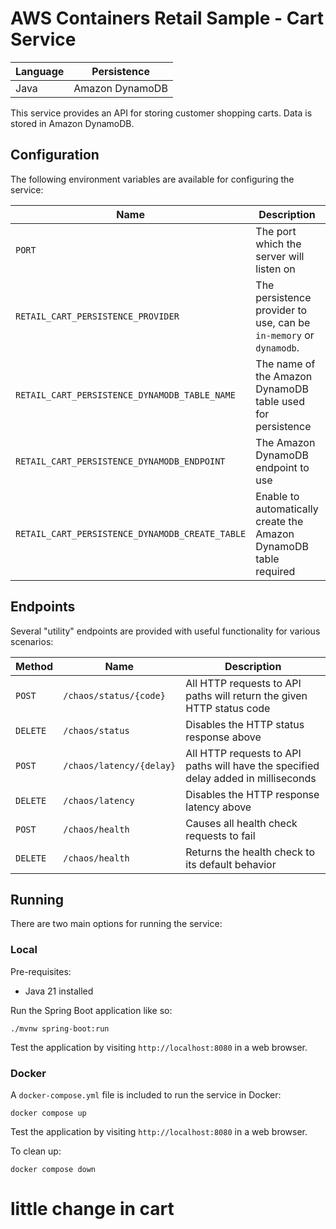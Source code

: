 # AWS Containers Retail Sample - Cart Service

<!-- GitOps Test: Multi-service deploy test - Cart -->

| Language | Persistence     |
| -------- | --------------- |
| Java     | Amazon DynamoDB |

This service provides an API for storing customer shopping carts. Data is stored in Amazon DynamoDB.

## Configuration

The following environment variables are available for configuring the service:

| Name                                            | Description                                                        | Default     |
| ----------------------------------------------- | ------------------------------------------------------------------ | ----------- |
| `PORT`                                          | The port which the server will listen on                           | `8080`      |
| `RETAIL_CART_PERSISTENCE_PROVIDER`              | The persistence provider to use, can be `in-memory` or `dynamodb`. | `in-memory` |
| `RETAIL_CART_PERSISTENCE_DYNAMODB_TABLE_NAME`   | The name of the Amazon DynamoDB table used for persistence         | `Items`     |
| `RETAIL_CART_PERSISTENCE_DYNAMODB_ENDPOINT`     | The Amazon DynamoDB endpoint to use                                | `""`        |
| `RETAIL_CART_PERSISTENCE_DYNAMODB_CREATE_TABLE` | Enable to automatically create the Amazon DynamoDB table required  | `false`     |

## Endpoints

Several "utility" endpoints are provided with useful functionality for various scenarios:

| Method   | Name                     | Description                                                                        |
| -------- | ------------------------ | ---------------------------------------------------------------------------------- |
| `POST`   | `/chaos/status/{code}`   | All HTTP requests to API paths will return the given HTTP status code              |
| `DELETE` | `/chaos/status`          | Disables the HTTP status response above                                            |
| `POST`   | `/chaos/latency/{delay}` | All HTTP requests to API paths will have the specified delay added in milliseconds |
| `DELETE` | `/chaos/latency`         | Disables the HTTP response latency above                                           |
| `POST`   | `/chaos/health`          | Causes all health check requests to fail                                           |
| `DELETE` | `/chaos/health`          | Returns the health check to its default behavior                                   |

## Running

There are two main options for running the service:

### Local

Pre-requisites:

- Java 21 installed

Run the Spring Boot application like so:

```
./mvnw spring-boot:run
```

Test the application by visiting `http://localhost:8080` in a web browser.

### Docker

A `docker-compose.yml` file is included to run the service in Docker:

```
docker compose up
```

Test the application by visiting `http://localhost:8080` in a web browser.

To clean up:

```
docker compose down
```
#  little change in cart